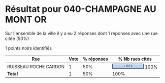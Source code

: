 # Résultat pour 040-CHAMPAGNE AU MONT OR

Sur l'ensemble de la ville il y a eu 2 réponses dont 1 réponses avec une rue citée (50%)

1 points noirs identifiés

| Rue | Vote | % réponses | % Nb rues cités|
|-----|------|------------|----------------|
| RUISSEAU ROCHE CARDON | 1 | 50% | <img src="../../img/bar_100.gif" />&nbsp;100%|
| **Total** | 1 | 50% | 100%|
